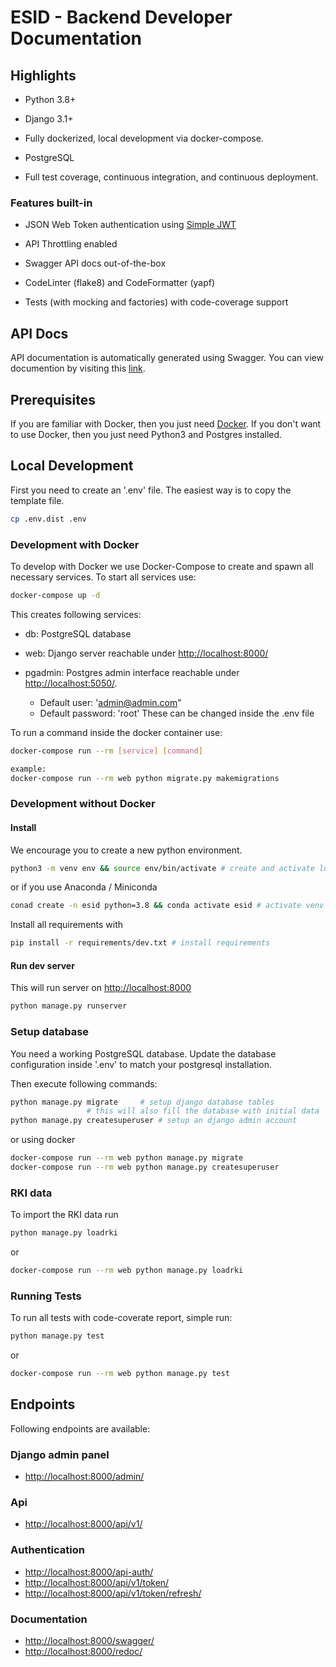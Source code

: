 
# ESID - Backend Developer Documentation


## Highlights

- Python 3.8+

- Django 3.1+

- Fully dockerized, local development via docker-compose.

- PostgreSQL

- Full test coverage, continuous integration, and continuous deployment.


### Features built-in

- JSON Web Token authentication using [Simple JWT](https://django-rest-framework-simplejwt.readthedocs.io/en/latest/)

- API Throttling enabled

- Swagger API docs out-of-the-box

- CodeLinter (flake8) and CodeFormatter (yapf)

- Tests (with mocking and factories) with code-coverage support


## API Docs

API documentation is automatically generated using Swagger. You can view documention by visiting this [link](http://localhost:8000/swagger).


## Prerequisites

If you are familiar with Docker, then you just need [Docker](https://docs.docker.com/docker-for-mac/install/). If you don't want to use Docker, then you just need Python3 and Postgres installed.


## Local Development

First you need to create an '.env' file. The easiest way is to copy the template file.

```bash
cp .env.dist .env
```

### Development with Docker

To develop with Docker we use Docker-Compose to create and spawn all necessary services.
To start all services use:

```bash
docker-compose up -d
```

This creates following services:

- db: PostgreSQL database

- web: Django server reachable under [http://localhost:8000/](http://localhost:8001/)

- pgadmin: Postgres admin interface reachable under [http://localhost:5050/](http://localhost:5050/).
	- Default user: 'admin@admin.com"
	- Default password: 'root'
		These can be changed inside the .env file

To run a command inside the docker container use:
```bash
docker-compose run --rm [service] [command]

example:
docker-compose run --rm web python migrate.py makemigrations
```


### Development without Docker  

#### Install

We encourage you to create a new python environment.

```bash
python3 -m venv env && source env/bin/activate # create and activate local environment
```

or if you use Anaconda / Miniconda

```bash
conad create -n esid python=3.8 && conda activate esid # activate venv
```

Install all requirements with

```bash
pip install -r requirements/dev.txt # install requirements
```


#### Run dev server

This will run server on [http://localhost:8000](http://localhost:8000)

```bash
python manage.py runserver
```


### Setup database

You need a working PostgreSQL database. Update the database configuration inside '.env' to match your postgresql installation.

Then execute following commands:

```bash
python manage.py migrate 	 # setup django database tables
				 # this will also fill the database with initial data
python manage.py createsuperuser # setup an django admin account
```

or using docker

```bash
docker-compose run --rm web python manage.py migrate
docker-compose run --rm web python manage.py createsuperuser
```


### RKI data

To import the RKI data run

```bash
python manage.py loadrki
```

or

```bash
docker-compose run --rm web python manage.py loadrki
```

### Running Tests

To run all tests with code-coverate report, simple run:

```bash
python manage.py test
```

or

```bash
docker-compose run --rm web python manage.py test
```

## Endpoints

Following endpoints are available:

### Django admin panel
- [http://localhost:8000/admin/](http://localhost:8000/admin/)

### Api
- [http://localhost:8000/api/v1/](http://localhost:8000/api/v1/)

### Authentication
- [http://localhost:8000/api-auth/](http://localhost:8000/api-auth/)
- [http://localhost:8000/api/v1/token/](http://localhost:8000/api/v1/token/)
- [http://localhost:8000/api/v1/token/refresh/](http://localhost:8000/api/v1/token/refresh/)

### Documentation
- [http://localhost:8000/swagger/](http://localhost:8000/swagger/)
- [http://localhost:8000/redoc/](http://localhost:8000/redoc/)